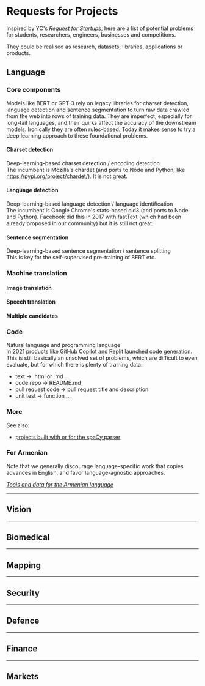 # Requests for Projects

Inspired by YC's [*Request for Startups*](https://www.ycombinator.com/rfs/), here are a list of potential problems for students, researchers, engineers, businesses and competitions.

They could be realised as research, datasets, libraries, applications or products.

## Language

### Core components
Models like BERT or GPT-3 rely on legacy libraries for charset detection, language detection and sentence segmentation to turn raw data crawled from the web into rows of training data.  They are imperfect, especially for long-tail languages, and their quirks affect the accuracy of the downstream models.  Ironically they are often rules-based.  Today it makes sense to try a deep learning approach to these foundational problems.

#### Charset detection
Deep-learning-based charset detection / encoding detection  
The incumbent is Mozilla's chardet (and ports to Node and Python, like https://pypi.org/project/chardet/).
It is not great.

#### Language detection
Deep-learning-based language detection / language identification  
The incumbent is Google Chrome's stats-based cld3 (and ports to Node and Python).
Facebook did this in 2017 with fastText (which had been already proposed in our community) but it is still not great.

#### Sentence segmentation
Deep-learning-based sentence segmentation / sentence splitting  
This is key for the self-supervised pre-training of BERT etc.


### Machine translation

#### Image translation

#### Speech translation

#### Multiple candidates


### Code
Natural language and programming language  
In 2021 products like GitHub Copilot and Replit launched code generation.  This is still basically an unsolved set of problems, which are difficult to even evaluate, but for which there is plenty of training data:
- text → .html or .md
- code repo → README.md
- pull request code → pull request title and description
- unit test → function
...


### More
See also:
- [projects built with or for the spaCy parser](https://spacy.io/universe/)


### For Armenian
Note that we generally discourage language-specific work that copies advances in English, and favor language-agnostic approaches.

[*Tools and data for the Armenian language*](/hy/)


---

## Vision

---

## Biomedical

---

## Mapping

---

## Security 

---

## Defence

---

## Finance

---

## Markets
